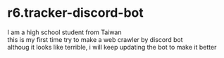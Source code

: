 # r6.tracker-discord-bot
 I am a high school student from Taiwan  
 this is my first time try to make a web crawler by discord bot  
 althoug it looks like terrible, i will keep updating the bot to make it better

